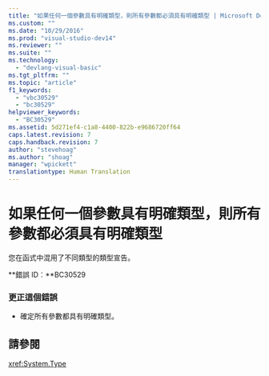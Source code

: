 ```yaml
---
title: "如果任何一個參數具有明確類型，則所有參數都必須具有明確類型 | Microsoft Docs"
ms.custom: ""
ms.date: "10/29/2016"
ms.prod: "visual-studio-dev14"
ms.reviewer: ""
ms.suite: ""
ms.technology: 
  - "devlang-visual-basic"
ms.tgt_pltfrm: ""
ms.topic: "article"
f1_keywords: 
  - "vbc30529"
  - "bc30529"
helpviewer_keywords: 
  - "BC30529"
ms.assetid: 5d271ef4-c1a8-4400-822b-e9686720ff64
caps.latest.revision: 7
caps.handback.revision: 7
author: "stevehoag"
ms.author: "shoag"
manager: "wpickett"
translationtype: Human Translation
---
```

# 如果任何一個參數具有明確類型，則所有參數都必須具有明確類型
您在函式中混用了不同類型的類型宣告。  
  
 **錯誤 ID︰**BC30529  
  
### 更正這個錯誤  
  
-   確定所有參數都具有明確類型。  
  
## 請參閱  
 <xref:System.Type>